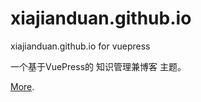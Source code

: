 # xiajianduan.github.io

xiajianduan.github.io for vuepress

一个基于VuePress的 知识管理兼博客 主题。

[More](https://github.com/xiajianduan/xiajianduan.github.io#readme).
